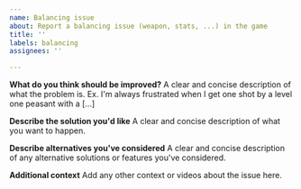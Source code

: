```yaml
---
name: Balancing issue
about: Report a balancing issue (weapon, stats, ...) in the game
title: ''
labels: balancing
assignees: ''

---
```


**What do you think should be improved?**
A clear and concise description of what the problem is. Ex. I'm always frustrated when I get one shot by a level one peasant with a [...]

**Describe the solution you'd like**
A clear and concise description of what you want to happen.

**Describe alternatives you've considered**
A clear and concise description of any alternative solutions or features you've considered.

**Additional context**
Add any other context or videos about the issue here.
